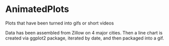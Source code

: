 # AnimatedPlots
Plots that have been turned into gifs or short videos

Data has been assembled from Zillow on 4 major cities. Then a line chart is created via ggplot2 package, iterated by date, and then packaged into a gif.
